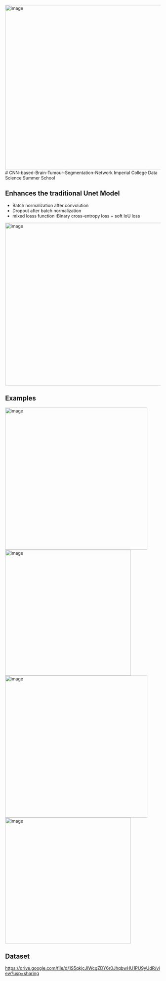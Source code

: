 <img width="534" alt="image" src="https://github.com/user-attachments/assets/58c6c612-17d7-42f7-a5f7-aa2f73a1d53c"># CNN-based-Brain-Tumour-Segmentation-Network
Imperial  College Data Science Summer School
## Enhances the traditional Unet Model
- Batch normalization after convolution
- Dropout after batch normalization
- mixed losss function :Binary cross-entropy loss + soft IoU loss
<img width="526" alt="image" src="https://github.com/user-attachments/assets/5aeae29b-fbad-4c35-8264-da9d3385484d">

## Examples
<img width="460" alt="image" src="https://github.com/user-attachments/assets/ffbf7443-8c74-464a-b02f-117ba927976a">
<img width="407" alt="image" src="https://github.com/user-attachments/assets/2047a313-ea5d-4410-b159-ad1cf7c99e4c">
<img width="460" alt="image" src="https://github.com/user-attachments/assets/5a9c7b8b-2eb7-483c-9d5b-0e02c5751689">
<img width="407" alt="image" src="https://github.com/user-attachments/assets/7c1ff5ff-1bab-4a13-afd8-d36067a5981f">

## Dataset
https://drive.google.com/file/d/1S5qkjcJIWcgZDY6r0JhqbwHU1PU9yUdR/view?usp=sharing
